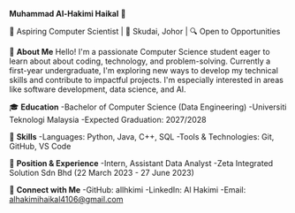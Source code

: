 **Muhammad Al-Hakimi Haikal** 👋

🚀 Aspiring Computer Scientist | 📍 Skudai, Johor | 🔍 Open to Opportunities

💼 **About Me**
Hello! I'm a passionate Computer Science student eager to learn about about coding, technology, and problem-solving. Currently a first-year undergraduate, I'm exploring new ways to develop my technical skills and contribute to impactful projects. I'm especially interested in areas like software development, data science, and AI.

🎓 **Education**
  -Bachelor of Computer Science (Data Engineering)
  -Universiti Teknologi Malaysia
  -Expected Graduation: 2027/2028
  
🌟 **Skills**
  -Languages: Python, Java, C++, SQL
  -Tools & Technologies: Git, GitHub, VS Code
  
📌 **Position & Experience**
  -Intern, Assistant Data Analyst
  -Zeta Integrated Solution Sdn Bhd (22 March 2023 - 27 June 2023)
  
🔗 **Connect with Me**
  -GitHub: allhkimi
  -LinkedIn: Al Hakimi
  -Email: alhakimihaikal4106@gmail.com
